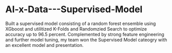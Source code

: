 # AI-x-Data---Supervised-Model
Built a supervised model consisting of a random forest ensemble using XGboost and utilitized K-Folds and Randomzied Search to optimize accuracy up to 96.5 percent. Complemented by strong feature engineering and further model tuning, my team won the Supervised Model cateogry with an excellent model and presentation.
